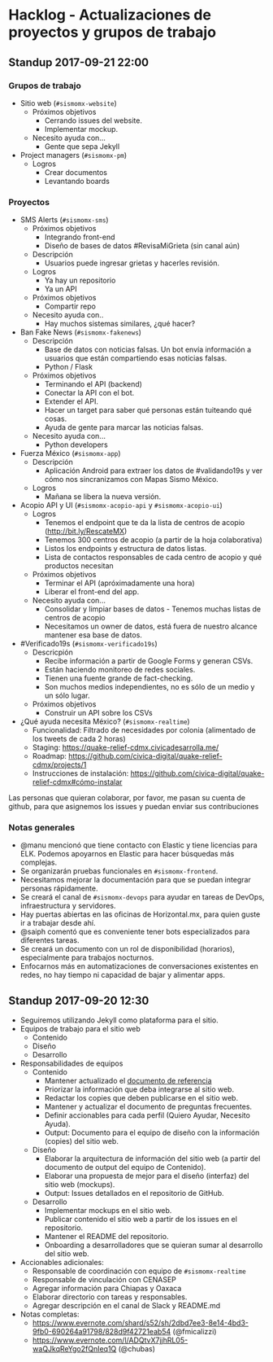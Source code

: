 # Hacklog - Actualizaciones de proyectos y grupos de trabajo

## Standup 2017-09-21 22:00

### Grupos de trabajo

* Sitio web (`#sismomx-website`)
   * Próximos objetivos
      * Cerrando issues del website.
      * Implementar mockup.
   * Necesito ayuda con…
      * Gente que sepa Jekyll
* Project managers (`#sismomx-pm`)
   * Logros
      * Crear documentos
      * Levantando boards

### Proyectos

* SMS Alerts (`#sismomx-sms`)
   * Próximos objetivos
      * Integrando front-end
      * Diseño de bases de datos
#RevisaMiGrieta (sin canal aún)
   * Descripción
      * Usuarios puede ingresar grietas y hacerles revisión.
   * Logros
      * Ya hay un repositorio
      * Ya un API
   * Próximos objetivos
      * Compartir repo
   * Necesito ayuda con..
      * Hay muchos sistemas similares, ¿qué hacer? 
* Ban Fake News (`#sismomx-fakenews`)
   * Descripción
      * Base de datos con noticias falsas. Un bot envía información a usuarios que están compartiendo esas noticias falsas.
      * Python / Flask
   * Próximos objetivos
      * Terminando el API (backend)
      * Conectar la API con el bot.
      * Extender el API.
      * Hacer un target para saber qué personas están tuiteando qué cosas.
      * Ayuda de gente para marcar las noticias falsas.
   * Necesito ayuda con...
      * Python developers
* Fuerza México (`#sismomx-app`)
   * Descripción
      * Aplicación Android para extraer los datos de #validando19s y ver cómo nos sincranizamos con Mapas Sismo México.
   * Logros
      * Mañana se libera la nueva versión.
* Acopio API y UI (`#sismomx-acopio-api` y `#sismomx-acopio-ui`)
   * Logros
      * Tenemos el endpoint que te da la lista de centros de acopio (http://bit.ly/RescateMX)
      * Tenemos 300 centros de acopio (a partir de la hoja colaborativa)
      * Listos los endpoints y estructura de datos listas.
      * Lista de contactos responsables de cada centro de acopio y qué productos necesitan
   * Próximos objetivos
      * Terminar el API (apróximadamente una hora)
      * Liberar el front-end del app.
   * Necesito ayuda con...
      * Consolidar y limpiar bases de datos - Tenemos muchas listas de centros de acopio
      * Necesitamos un owner de datos, está fuera de nuestro alcance mantener esa base de datos.
* \#Verificado19s (`#sismomx-verificado19s`)
   * Descricpión
      * Recibe información a partir de Google Forms y generan CSVs.
      * Están haciendo monitoreo de redes sociales.
      * Tienen una fuente grande de fact-checking.
      * Son muchos medios independientes, no es sólo de un medio y un sólo lugar.
   * Próximos objetivos
      * Construir un API sobre los CSVs
* ¿Qué ayuda necesita México? (`#sismomx-realtime`)
   * Funcionalidad: Filtrado de necesidades por colonia (alimentado de los tweets de cada 2 horas)
   * Staging: https://quake-relief-cdmx.civicadesarrolla.me/
   * Roadmap: https://github.com/civica-digital/quake-relief-cdmx/projects/1
   * Instrucciones de instalación: https://github.com/civica-digital/quake-relief-cdmx#cómo-instalar

Las personas que quieran colaborar, por favor, me pasan su cuenta de github, para que asignemos los issues y puedan enviar sus contribuciones

### Notas generales
* @manu mencionó que tiene contacto con Elastic y tiene licencias para ELK. Podemos apoyarnos en Elastic para hacer búsquedas más complejas.
* Se organizarán pruebas funcionales en `#sismomx-frontend`.
* Necesitamos mejorar la documentación para que se puedan integrar personas rápidamente.
* Se creará el canal de `#sismomx-devops` para ayudar en tareas de DevOps, infraestructura y servidores.
* Hay puertas abiertas en las oficinas de Horizontal.mx, para quien guste ir a trabajar desde ahí.
* @saiph comentó que es conveniente tener bots especializados para diferentes tareas.
* Se creará un documento con un rol de disponibilidad (horarios), especialmente para trabajos nocturnos.
* Enfocarnos más en automatizaciones de conversaciones existentes en redes, no hay tiempo ni capacidad de bajar y alimentar apps. 





## Standup 2017-09-20 12:30

* Seguiremos utilizando Jekyll como plataforma para el sitio.
* Equipos de trabajo para el sitio web
   * Contenido
   * Diseño
   * Desarrollo
* Responsabilidades de equipos
   * Contenido
      * Mantener actualizado el [documento de referencia](https://docs.google.com/document/d/1QVBq6UZ4JA24HceiTwUWfbcz3ZA3SxueOymXsnp43Ug/edit#)
      * Priorizar la información que deba integrarse al sitio web.
      * Redactar los copies que deben publicarse en el sitio web.
      * Mantener y actualizar el documento de preguntas frecuentes.
      * Definir accionables para cada perfil (Quiero Ayudar, Necesito Ayuda).
      * Output: Documento para el equipo de diseño con la información (copies) del sitio web.
   * Diseño
      * Elaborar la arquitectura de información del sitio web (a partir del documento de output del equipo de Contenido).
      * Elaborar una propuesta de mejor para el diseño (interfaz) del sitio web (mockups).
      * Output: Issues detallados en el repositorio de GitHub.
   * Desarrollo
      * Implementar mockups en el sitio web.
      * Publicar contenido el sitio web a partir de los issues en el repositorio.
      * Mantener el README del repositorio.
      * Onboarding a desarrolladores que se quieran sumar al desarrollo del sitio web.
* Accionables adicionales:
   * Responsable de coordinación con equipo de `#sismomx-realtime`
   * Responsable de vinculación con CENASEP
   * Agregar información para Chiapas y Oaxaca
   * Elaborar directorio con tareas y responsables.
   * Agregar descripción en el canal de Slack y README.md
* Notas completas:
   * https://www.evernote.com/shard/s52/sh/2dbd7ee3-8e14-4bd3-9fb0-690264a91798/828d9f42721eab54 (@fmicalizzi)
   * https://www.evernote.com/l/ADQtvX7jjhRL05-waQJkqReYgo2fQnIeq1Q (@chubas)

